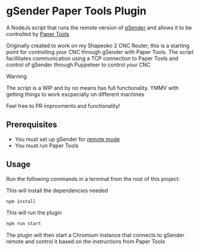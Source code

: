 # gSender Paper Tools Plugin
A NodeJs script that runs the remote version of [gSender](https://sienci.com/gsender/) and allows it to be controlled by [Paper Tools](https://www.papertools.ai/)

Originally created to work on my Shapeoko 2 CNC Router, this is a starting point for controlling your CNC through gSender with Paper Tools. The script facillitates communication using a TCP connection to Paper Tools and control of gSender through Puppeteer to control your CNC

> [!WARNING] 
> The script is a WIP and by no means has full functionality. YMMV with getting things to work escpecially on different machines

Feel free to PR improvments and functionality!

## Prerequisites

* You must set up gSender for [remote mode](https://resources.sienci.com/view/gs-additional-features/#remote-mode)
* You must run Paper Tools

## Usage

Run the following commands in a terminal from the root of this project:

This will install the dependencies needed
```bash
npm install
```
This will run the plugin

```bash
npm run start
```

The plugin will then start a Chromium instance that connects to gSender remote and control it based on the instructions from Paper Tools